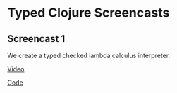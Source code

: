 # Typed Clojure Screencasts

## Screencast 1

We create a typed checked lambda calculus interpreter.

[Video](https://www.youtube.com/watch?v=1cWcXjabLtQ)

[Code](screencast1/)
